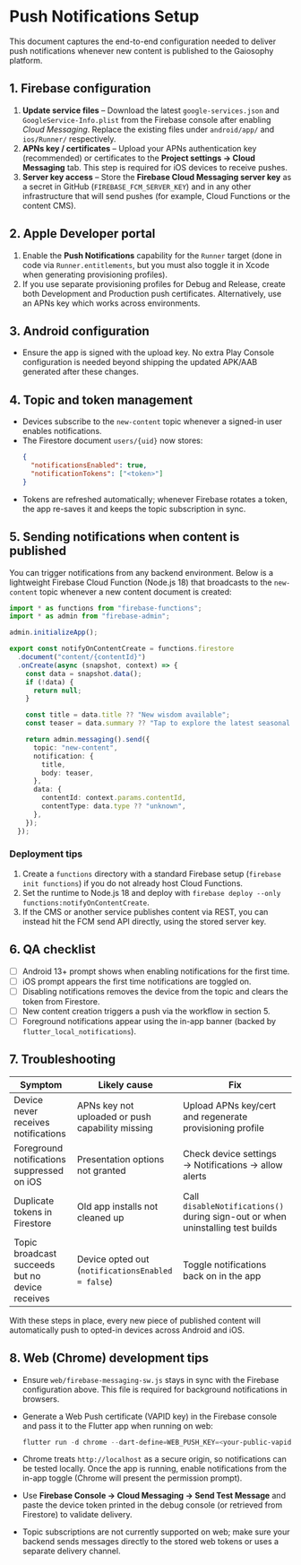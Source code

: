 # Push Notifications Setup

This document captures the end-to-end configuration needed to deliver push notifications whenever new content is published to the Gaiosophy platform.

## 1. Firebase configuration

1. **Update service files** – Download the latest `google-services.json` and `GoogleService-Info.plist` from the Firebase console after enabling _Cloud Messaging_. Replace the existing files under `android/app/` and `ios/Runner/` respectively.
2. **APNs key / certificates** – Upload your APNs authentication key (recommended) or certificates to the **Project settings → Cloud Messaging** tab. This step is required for iOS devices to receive pushes.
3. **Server key access** – Store the **Firebase Cloud Messaging server key** as a secret in GitHub (`FIREBASE_FCM_SERVER_KEY`) and in any other infrastructure that will send pushes (for example, Cloud Functions or the content CMS).

## 2. Apple Developer portal

1. Enable the **Push Notifications** capability for the `Runner` target (done in code via `Runner.entitlements`, but you must also toggle it in Xcode when generating provisioning profiles).
2. If you use separate provisioning profiles for Debug and Release, create both Development and Production push certificates. Alternatively, use an APNs key which works across environments.

## 3. Android configuration

- Ensure the app is signed with the upload key. No extra Play Console configuration is needed beyond shipping the updated APK/AAB generated after these changes.

## 4. Topic and token management

- Devices subscribe to the `new-content` topic whenever a signed-in user enables notifications.
- The Firestore document `users/{uid}` now stores:
  ```json
  {
    "notificationsEnabled": true,
    "notificationTokens": ["<token>"]
  }
  ```
- Tokens are refreshed automatically; whenever Firebase rotates a token, the app re-saves it and keeps the topic subscription in sync.

## 5. Sending notifications when content is published

You can trigger notifications from any backend environment. Below is a lightweight Firebase Cloud Function (Node.js 18) that broadcasts to the `new-content` topic whenever a new content document is created:

```ts
import * as functions from "firebase-functions";
import * as admin from "firebase-admin";

admin.initializeApp();

export const notifyOnContentCreate = functions.firestore
  .document("content/{contentId}")
  .onCreate(async (snapshot, context) => {
    const data = snapshot.data();
    if (!data) {
      return null;
    }

    const title = data.title ?? "New wisdom available";
    const teaser = data.summary ?? "Tap to explore the latest seasonal guidance.";

    return admin.messaging().send({
      topic: "new-content",
      notification: {
        title,
        body: teaser,
      },
      data: {
        contentId: context.params.contentId,
        contentType: data.type ?? "unknown",
      },
    });
  });
```

### Deployment tips

1. Create a `functions` directory with a standard Firebase setup (`firebase init functions`) if you do not already host Cloud Functions.
2. Set the runtime to Node.js 18 and deploy with `firebase deploy --only functions:notifyOnContentCreate`.
3. If the CMS or another service publishes content via REST, you can instead hit the FCM send API directly, using the stored server key.

## 6. QA checklist

- [ ] Android 13+ prompt shows when enabling notifications for the first time.
- [ ] iOS prompt appears the first time notifications are toggled on.
- [ ] Disabling notifications removes the device from the topic and clears the token from Firestore.
- [ ] New content creation triggers a push via the workflow in section 5.
- [ ] Foreground notifications appear using the in-app banner (backed by `flutter_local_notifications`).

## 7. Troubleshooting

| Symptom | Likely cause | Fix |
| --- | --- | --- |
| Device never receives notifications | APNs key not uploaded or push capability missing | Upload APNs key/cert and regenerate provisioning profile |
| Foreground notifications suppressed on iOS | Presentation options not granted | Check device settings → Notifications → allow alerts |
| Duplicate tokens in Firestore | Old app installs not cleaned up | Call `disableNotifications()` during sign-out or when uninstalling test builds |
| Topic broadcast succeeds but no device receives | Device opted out (`notificationsEnabled = false`) | Toggle notifications back on in the app |

With these steps in place, every new piece of published content will automatically push to opted-in devices across Android and iOS.

## 8. Web (Chrome) development tips

- Ensure `web/firebase-messaging-sw.js` stays in sync with the Firebase configuration above. This file is required for background notifications in browsers.
- Generate a Web Push certificate (VAPID key) in the Firebase console and pass it to the Flutter app when running on web:

  ```powershell
  flutter run -d chrome --dart-define=WEB_PUSH_KEY=<your-public-vapid-key>
  ```

- Chrome treats `http://localhost` as a secure origin, so notifications can be tested locally. Once the app is running, enable notifications from the in-app toggle (Chrome will present the permission prompt).
- Use **Firebase Console → Cloud Messaging → Send Test Message** and paste the device token printed in the debug console (or retrieved from Firestore) to validate delivery.
- Topic subscriptions are not currently supported on web; make sure your backend sends messages directly to the stored web tokens or uses a separate delivery channel.

